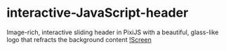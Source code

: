 # interactive-JavaScript-header
Image-rich, interactive sliding header in PixiJS with a beautiful, glass-like logo that refracts the background content
[!Screen](https://github.com/rveruna/interactive-JavaScript-header/blob/master/img/ScreenShot.png)